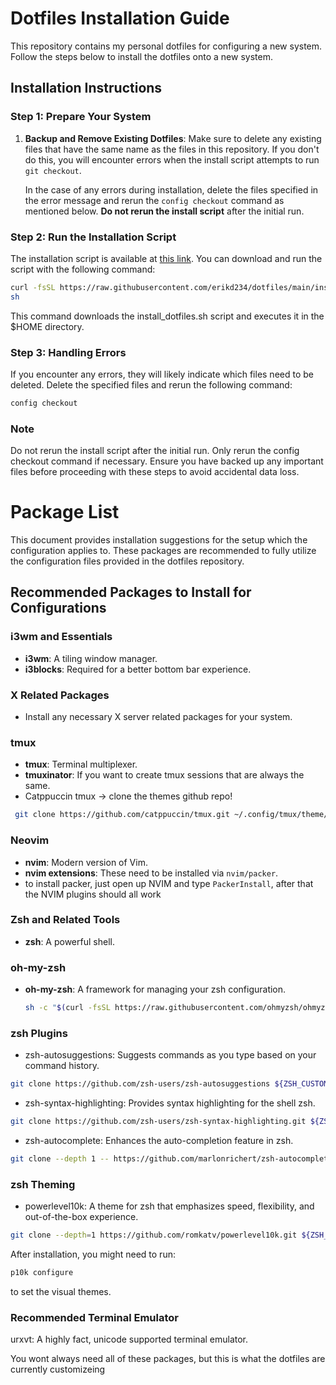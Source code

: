 # Dotfiles Installation Guide

This repository contains my personal dotfiles for configuring a new system. Follow the steps below to install the dotfiles onto a new system.

## Installation Instructions

### Step 1: Prepare Your System

1. **Backup and Remove Existing Dotfiles**:
   Make sure to delete any existing files that have the same name as the files in this repository. If you don't do this, you will encounter errors when the install script attempts to run `git checkout`.

   In the case of any errors during installation, delete the files specified in the error message and rerun the `config checkout` command as mentioned below. **Do not rerun the install script** after the initial run.

### Step 2: Run the Installation Script

The installation script is available at [this link](https://github.com/erikd234/dotfiles/blob/main/install_dotfiles.sh). You can download and run the script with the following command:

```sh
curl -fsSL https://raw.githubusercontent.com/erikd234/dotfiles/main/install_dotfiles.sh | bash
sh
```
This command downloads the install_dotfiles.sh script and executes it in the $HOME directory.

### Step 3: Handling Errors
If you encounter any errors, they will likely indicate which files need to be deleted. Delete the specified files and rerun the following command:

```sh
config checkout
```
### Note

Do not rerun the install script after the initial run. Only rerun the config checkout command if necessary.
Ensure you have backed up any important files before proceeding with these steps to avoid accidental data loss.


# Package List

This document provides installation suggestions for the setup which the configuration applies to. These packages are recommended to fully utilize the configuration files provided in the dotfiles repository.

## Recommended Packages to Install for Configurations

### i3wm and Essentials
- **i3wm**: A tiling window manager.
- **i3blocks**: Required for a better bottom bar experience.

### X Related Packages
- Install any necessary X server related packages for your system.

### tmux
- **tmux**: Terminal multiplexer.
- **tmuxinator**: If you want to create tmux sessions that are always the same.
- Catppuccin tmux -> clone the themes github repo!
```sh
 git clone https://github.com/catppuccin/tmux.git ~/.config/tmux/theme/
```

### Neovim
- **nvim**: Modern version of Vim.
- **nvim extensions**: These need to be installed via `nvim/packer`.
- to install packer, just open up NVIM and type `PackerInstall`, after that the NVIM plugins should all work

### Zsh and Related Tools
- **zsh**: A powerful shell.

### oh-my-zsh
- **oh-my-zsh**: A framework for managing your zsh configuration.
  ```sh
  sh -c "$(curl -fsSL https://raw.githubusercontent.com/ohmyzsh/ohmyzsh/master/tools/install.sh)"
  ```

### zsh Plugins
 - zsh-autosuggestions: Suggests commands as you type based on your command history.

```sh
git clone https://github.com/zsh-users/zsh-autosuggestions ${ZSH_CUSTOM:-~/.oh-my-zsh/custom}/plugins/zsh-autosuggestions
```

- zsh-syntax-highlighting: Provides syntax highlighting for the shell zsh.

```sh
git clone https://github.com/zsh-users/zsh-syntax-highlighting.git ${ZSH_CUSTOM:-~/.oh-my-zsh/custom}/plugins/zsh-syntax-highlighting
```

- zsh-autocomplete: Enhances the auto-completion feature in zsh.
```sh
git clone --depth 1 -- https://github.com/marlonrichert/zsh-autocomplete.git ${ZSH_CUSTOM:-~/.oh-my-zsh/custom}/plugins/zsh-autocomplete
```
### zsh Theming
- powerlevel10k: A theme for zsh that emphasizes speed, flexibility, and out-of-the-box experience.
```sh
git clone --depth=1 https://github.com/romkatv/powerlevel10k.git ${ZSH_CUSTOM:-$HOME/.oh-my-zsh/custom}/themes/powerlevel10k
```

After installation, you might need to run:
```sh
p10k configure
```

to set the visual themes.

### Recommended Terminal Emulator
urxvt: A highly fact, unicode supported terminal emulator.

You wont always need all of these packages, but this is what the dotfiles are currently customizeing
